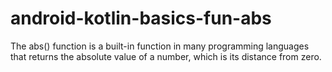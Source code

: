 # android-kotlin-basics-fun-abs
The abs() function is a built-in function in many programming languages that returns the absolute value of a number, which is its distance from zero.

